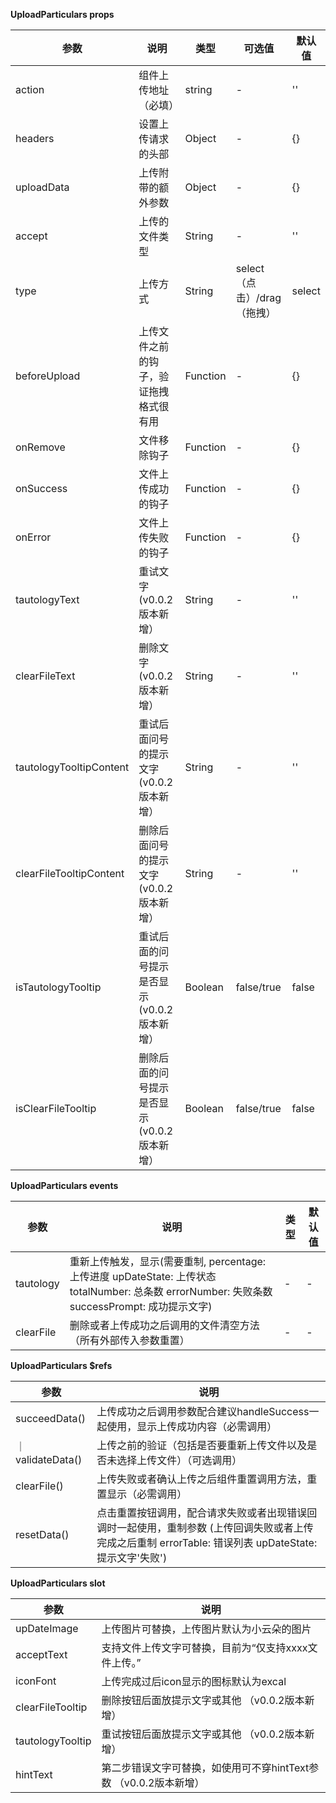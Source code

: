 **UploadParticulars props**

| 参数                | 说明                               | 类型                    | 可选值        | 默认值                   |
|-------------------|----------------------------------|-----------------------|------------|-----------------------|
| action             | 组件上传地址（必填）  | string | -          | ''                  |
| headers              | 设置上传请求的头部 | Object                | -          | {}                |
| uploadData       | 上传附带的额外参数 | Object                 | -          | {}                    |
| accept     | 上传的文件类型       | String               | - | ''                 |
| type | 上传方式  | String         | select（点击）/drag（拖拽）       | select                     |
| beforeUpload         | 上传文件之前的钩子，验证拖拽格式很有用                        | Function                | -          | {} |
| onRemove         | 文件移除钩子      | Function         | -          | {}                  |
| onSuccess         | 文件上传成功的钩子                         | Function                | -         | {}                   |
| onError         | 文件上传失败的钩子                        | Function                | -          | {}                  | upDateState         | 上传文件状态文字提示                        | String                | -          | ''                  | errorNumber         | 失败总条数同时控制提示文字是否变红               | Number                | -          |    0               | hintText         | 上传文件后下方提示文字                        | String                | -          | ''                  | columnsHeader         | 错误显示列表头部（必穿）                       | Array                | -          | []                  | errorTable         | 显示错误信息列表                        | Array                | -          | []                  |
| tautologyText | 重试文字  (v0.0.2版本新增）                      | String                | -          | ''                  |
| clearFileText | 删除文字 (v0.0.2版本新增）                       | String                | -          | ''                  |
| tautologyTooltipContent | 重试后面问号的提示文字 (v0.0.2版本新增）                       | String                | -          | ''                  |
| clearFileTooltipContent | 删除后面问号的提示文字(v0.0.2版本新增）                        | String                | -          | ''                  |
| isTautologyTooltip | 重试后面的问号提示是否显示 (v0.0.2版本新增）                       | Boolean                | false/true         | false                  |
| isClearFileTooltip | 删除后面的问号提示是否显示(v0.0.2版本新增）                   | Boolean                | false/true          | false                 |

**UploadParticulars events**

| 参数         | 说明        | 类型        | 默认值       |
| ------------ |-----------| ----------- |-----------|
| tautology | 重新上传触发，显示(需要重制, percentage: 上传进度 upDateState: 上传状态 totalNumber: 总条数 errorNumber: 失败条数 successPrompt: 成功提示文字) | - | - | 
| clearFile |    删除或者上传成功之后调用的文件清空方法（所有外部传入参数重置）   | - | - |


**UploadParticulars $refs**

| 参数         | 说明   |
|----------- |-----------|
| succeedData() | 上传成功之后调用参数配合建议handleSuccess一起使用，显示上传成功内容（必需调用）| 
｜validateData() | 上传之前的验证（包括是否要重新上传文件以及是否未选择上传文件）（可选调用）|
|clearFile()| 上传失败或者确认上传之后组件重置调用方法，重置显示（必需调用）|
|resetData()| 点击重置按钮调用，配合请求失败或者出现错误回调时一起使用，重制参数 (上传回调失败或者上传完成之后重制 errorTable: 错误列表 upDateState: 提示文字'失败')|

**UploadParticulars slot**

| 参数         | 说明   |
|----------- |-----------|
| upDateImage | 上传图片可替换，上传图片默认为小云朵的图片 | 
| acceptText | 支持文件上传文字可替换，目前为“仅支持xxxx文件上传。” | 
| iconFont | 上传完成过后icon显示的图标默认为excal | 
| clearFileTooltip | 删除按钮后面放提示文字或其他 （v0.0.2版本新增） | 
| tautologyTooltip | 重试按钮后面放提示文字或其他 （v0.0.2版本新增）| 
| hintText | 第二步错误文字可替换，如使用可不穿hintText参数 （v0.0.2版本新增）| 


